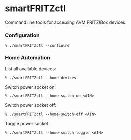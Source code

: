# smartFRITZctl
Command line tools for accessing AVM FRITZ!Box devices.

### Configuration
    % ./smartFRITZctl --configure

### Home Automation
List all available devices:

    % ./smartFRITZctl --home-devices

Switch power socket on:

    % ./smartFRITZctl --home-switch-on <AIN>

Switch power socket off:

    % ./smartFRITZctl --home-switch-off <AIN>

Toggle power socket

    % ./smartFRITZctl --home-switch-toggle <AIN>

